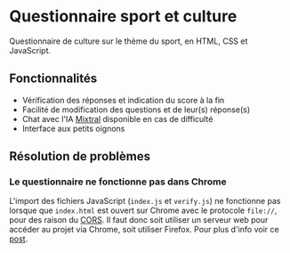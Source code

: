 # Questionnaire sport et culture

Questionnaire de culture sur le thème du sport, en HTML, CSS et JavaScript.

## Fonctionnalités

- Vérification des réponses et indication du score à la fin
- Facilité de modification des questions et de leur(s) réponse(s)
- Chat avec l'IA [Mixtral](https://mixtral.replicate.dev/) disponible en cas de difficulté
- Interface aux petits oignons

## Résolution de problèmes

### Le questionnaire ne fonctionne pas dans Chrome

L'import des fichiers JavaScript (`index.js` et `verify.js`) ne fonctionne pas lorsque que `index.html` est ouvert sur Chrome avec le protocole `file://`, pour des raison du [CORS](https://developer.mozilla.org/fr/docs/Web/HTTP/CORS). Il faut donc soit utiliser un serveur web pour accéder au projet via Chrome, soit utiliser Firefox. Pour plus d'info voir ce [post](https://stackoverflow.com/a/25914800).
